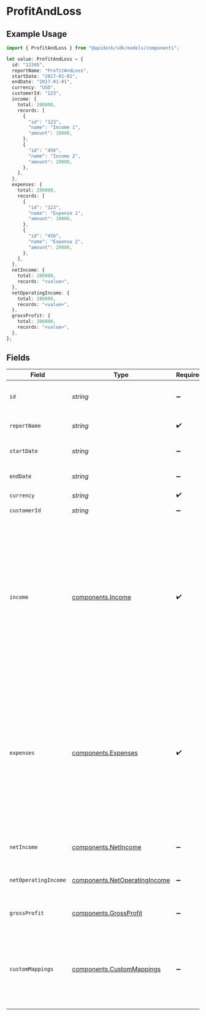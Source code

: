 # ProfitAndLoss

## Example Usage

```typescript
import { ProfitAndLoss } from "@apideck/sdk/models/components";

let value: ProfitAndLoss = {
  id: "12345",
  reportName: "ProfitAndLoss",
  startDate: "2017-01-01",
  endDate: "2017-01-01",
  currency: "USD",
  customerId: "123",
  income: {
    total: 200000,
    records: [
      {
        "id": "123",
        "name": "Income 1",
        "amount": 10000,
      },
      {
        "id": "456",
        "name": "Income 2",
        "amount": 20000,
      },
    ],
  },
  expenses: {
    total: 200000,
    records: [
      {
        "id": "123",
        "name": "Expense 1",
        "amount": 10000,
      },
      {
        "id": "456",
        "name": "Expense 2",
        "amount": 20000,
      },
    ],
  },
  netIncome: {
    total: 200000,
    records: "<value>",
  },
  netOperatingIncome: {
    total: 200000,
    records: "<value>",
  },
  grossProfit: {
    total: 200000,
    records: "<value>",
  },
};
```

## Fields

| Field                                                                                                                                            | Type                                                                                                                                             | Required                                                                                                                                         | Description                                                                                                                                      | Example                                                                                                                                          |
| ------------------------------------------------------------------------------------------------------------------------------------------------ | ------------------------------------------------------------------------------------------------------------------------------------------------ | ------------------------------------------------------------------------------------------------------------------------------------------------ | ------------------------------------------------------------------------------------------------------------------------------------------------ | ------------------------------------------------------------------------------------------------------------------------------------------------ |
| `id`                                                                                                                                             | *string*                                                                                                                                         | :heavy_minus_sign:                                                                                                                               | A unique identifier for an object.                                                                                                               | 12345                                                                                                                                            |
| `reportName`                                                                                                                                     | *string*                                                                                                                                         | :heavy_check_mark:                                                                                                                               | The name of the report                                                                                                                           | ProfitAndLoss                                                                                                                                    |
| `startDate`                                                                                                                                      | *string*                                                                                                                                         | :heavy_minus_sign:                                                                                                                               | The start date of the report                                                                                                                     | 2017-01-01                                                                                                                                       |
| `endDate`                                                                                                                                        | *string*                                                                                                                                         | :heavy_minus_sign:                                                                                                                               | The start date of the report                                                                                                                     | 2017-01-01                                                                                                                                       |
| `currency`                                                                                                                                       | *string*                                                                                                                                         | :heavy_check_mark:                                                                                                                               | N/A                                                                                                                                              | USD                                                                                                                                              |
| `customerId`                                                                                                                                     | *string*                                                                                                                                         | :heavy_minus_sign:                                                                                                                               | Customer id                                                                                                                                      | 123                                                                                                                                              |
| `income`                                                                                                                                         | [components.Income](../../models/components/income.md)                                                                                           | :heavy_check_mark:                                                                                                                               | N/A                                                                                                                                              | {<br/>"total": 200000,<br/>"records": [<br/>{<br/>"id": "123",<br/>"name": "Income 1",<br/>"amount": 10000<br/>},<br/>{<br/>"id": "456",<br/>"name": "Income 2",<br/>"amount": 20000<br/>}<br/>]<br/>} |
| `expenses`                                                                                                                                       | [components.Expenses](../../models/components/expenses.md)                                                                                       | :heavy_check_mark:                                                                                                                               | N/A                                                                                                                                              | {<br/>"total": 200000,<br/>"records": [<br/>{<br/>"id": "123",<br/>"name": "Expense 1",<br/>"amount": 10000<br/>},<br/>{<br/>"id": "456",<br/>"name": "Expense 2",<br/>"amount": 20000<br/>}<br/>]<br/>} |
| `netIncome`                                                                                                                                      | [components.NetIncome](../../models/components/netincome.md)                                                                                     | :heavy_minus_sign:                                                                                                                               | N/A                                                                                                                                              | {<br/>"total": 200000<br/>}                                                                                                                      |
| `netOperatingIncome`                                                                                                                             | [components.NetOperatingIncome](../../models/components/netoperatingincome.md)                                                                   | :heavy_minus_sign:                                                                                                                               | N/A                                                                                                                                              | {<br/>"total": 200000<br/>}                                                                                                                      |
| `grossProfit`                                                                                                                                    | [components.GrossProfit](../../models/components/grossprofit.md)                                                                                 | :heavy_minus_sign:                                                                                                                               | N/A                                                                                                                                              | {<br/>"total": 200000<br/>}                                                                                                                      |
| `customMappings`                                                                                                                                 | [components.CustomMappings](../../models/components/custommappings.md)                                                                           | :heavy_minus_sign:                                                                                                                               | When custom mappings are configured on the resource, the result is included here.                                                                |                                                                                                                                                  |